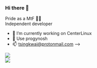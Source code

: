 ### Hi there 👋
Pride as a MtF 🏳️‍⚧️ <br>
Independent developer<br>
- 🔭 I’m currently working on CenterLinux
- 🌱 Use progynosh
- 📫 tsingkwai@protonmail.com
-->

![](https://github-readme-stats.vercel.app/api?username=happyeggchen&show_icons=true&theme=)<br>
![](https://github-readme-stats.vercel.app/api/top-langs/?username=happyeggchen&show_icons=true&theme=)

